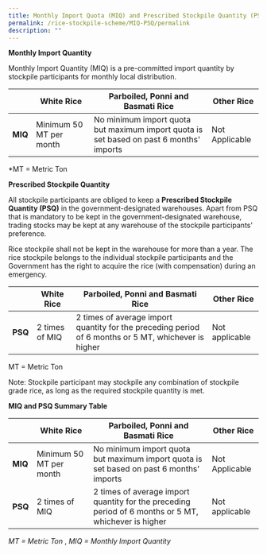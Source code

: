 ```yaml
---
title: Monthly Import Quota (MIQ) and Prescribed Stockpile Quantity (PSQ)
permalink: /rice-stockpile-scheme/MIQ-PSQ/permalink
description: ""
---
```



**Monthly Import Quantity**

Monthly Import Quantity (MIQ) is a pre-committed import quantity by stockpile participants for monthly local distribution.

|  | White Rice | Parboiled, Ponni and Basmati Rice | Other Rice| 
| -------- | -------- | -------- | -------|
| **MIQ** | Minimum 50 MT per month   | No minimum import quota but maximum import quota is set based on past 6 months' imports  | Not Applicable 

*MT = Metric Ton

**Prescribed Stockpile Quantity**

All stockpile participants are obliged to keep a **Prescribed Stockpile Quantity (PSQ)** in the government-designated warehouses. Apart from PSQ that is mandatory to be kept in the government-designated warehouse, trading stocks may be kept at any warehouse of the stockpile participants' preference. 

Rice stockpile shall not be kept in the warehouse for more than a year. The rice stockpile belongs to the individual stockpile participants and the Government has the right to acquire the rice (with compensation) during an emergency. 

|  | White Rice | Parboiled, Ponni and Basmati Rice | Other Rice| 
| -------- | -------- | -------- | -------|
|**PSQ**| 2 times of MIQ| 2 times of average import quantity for the preceding period of 6 months or 5 MT, whichever is higher | Not applicable 

MT = Metric Ton

Note: Stockpile participant may stockpile any combination of stockpile grade rice, as long as the required stockpile quantity is met.

**MIQ and PSQ Summary Table**

|  | White Rice | Parboiled, Ponni and Basmati Rice | Other Rice| 
| -------- | -------- | -------- | -------|
| **MIQ** | Minimum 50 MT per month   | No minimum import quota but maximum import quota is set based on past 6 months' imports  | Not Applicable |
|**PSQ**| 2 times of MIQ| 2 times of average import quantity for the preceding period of 6 months or 5 MT, whichever is higher | Not applicable |

*MT = Metric Ton* ,  *MIQ = Monthly Import Quantity*